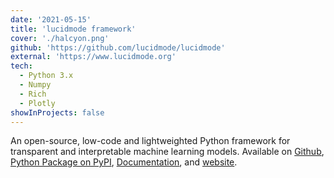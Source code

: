 ```yaml
---
date: '2021-05-15'
title: 'lucidmode framework'
cover: './halcyon.png'
github: 'https://github.com/lucidmode/lucidmode'
external: 'https://www.lucidmode.org'
tech:
  - Python 3.x
  - Numpy
  - Rich
  - Plotly
showInProjects: false
---
```


An open-source, low-code and lightweighted Python framework for transparent and interpretable machine learning models. Available on [Github](https://github.com/lucidmode/lucidmode), [Python Package on PyPI](https://pypi.org/project/lucidmode/), [Documentation](https://lucidmode.readthedocs.io/en/latest/), and [website](https://www.lucidmode.org).
